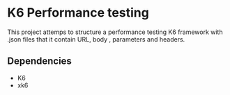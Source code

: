 
# K6 Performance testing

This project attemps to structure a performance testing K6 framework with .json files that it contain URL, body , parameters and headers.




## Dependencies

 - K6
 - xk6

